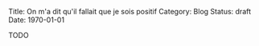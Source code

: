Title: On m'a dit qu'il fallait que je sois positif
Category: Blog
Status: draft
Date: 1970-01-01

TODO
